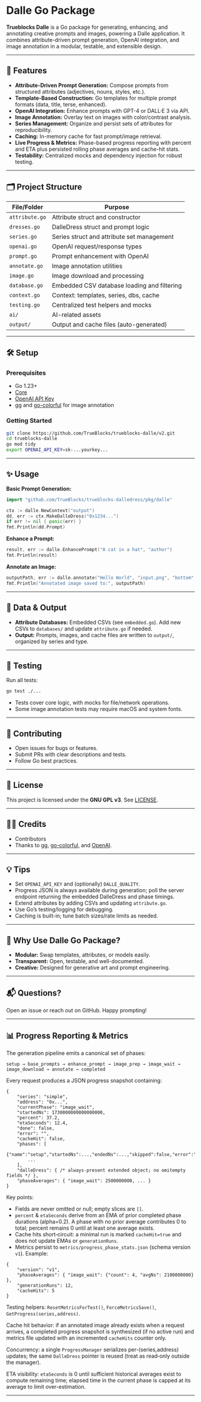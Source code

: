 # Dalle Go Package

**Trueblocks Dalle** is a Go package for generating, enhancing, and annotating creative prompts and images, powering a Dalle application. It combines attribute-driven prompt generation, OpenAI integration, and image annotation in a modular, testable, and extensible design.

---

## 🚀 Features

- **Attribute-Driven Prompt Generation:** Compose prompts from structured attributes (adjectives, nouns, styles, etc.).
- **Template-Based Construction:** Go templates for multiple prompt formats (data, title, terse, enhanced).
- **OpenAI Integration:** Enhance prompts with GPT-4 or DALL·E 3 via API.
- **Image Annotation:** Overlay text on images with color/contrast analysis.
- **Series Management:** Organize and persist sets of attributes for reproducibility.
- **Caching:** In-memory cache for fast prompt/image retrieval.
- **Live Progress & Metrics:** Phase-based progress reporting with percent and ETA plus persisted rolling phase averages and cache-hit stats.
- **Testability:** Centralized mocks and dependency injection for robust testing.

---

## 🗂️ Project Structure

| File/Folder     | Purpose                                     |
| --------------- | ------------------------------------------- |
| `attribute.go`  | Attribute struct and constructor            |
| `dresses.go`    | DalleDress struct and prompt logic          |
| `series.go`     | Series struct and attribute set management  |
| `openai.go`     | OpenAI request/response types               |
| `prompt.go`     | Prompt enhancement with OpenAI              |
| `annotate.go`   | Image annotation utilities                  |
| `image.go`      | Image download and processing               |
| `database.go`   | Embedded CSV database loading and filtering |
| `context.go`    | Context: templates, series, dbs, cache      |
| `testing.go`    | Centralized test helpers and mocks          |
| `ai/`           | AI-related assets                           |
| `output/`       | Output and cache files (auto-generated)     |

---

## 🛠️ Setup

### Prerequisites

- Go 1.23+
- [Core](https://github.com/TrueBlocks/trueblocks-core)
- [OpenAI API Key](https://platform.openai.com/account/api-keys)
- [gg](https://github.com/fogleman/gg) and [go-colorful](https://github.com/lucasb-eyer/go-colorful) for image annotation

### Getting Started

```bash
git clone https://github.com/TrueBlocks/trueblocks-dalle/v2.git
cd trueblocks-dalle
go mod tidy
export OPENAI_API_KEY=sk-...yourkey...
```

---

## ✨ Usage

**Basic Prompt Generation:**

```go
import "github.com/TrueBlocks/trueblocks-dalledress/pkg/dalle"

ctx := dalle.NewContext("output")
dd, err := ctx.MakeDalleDress("0x1234...")
if err != nil { panic(err) }
fmt.Println(dd.Prompt)
```

**Enhance a Prompt:**

```go
result, err := dalle.EnhancePrompt("A cat in a hat", "author")
fmt.Println(result)
```

**Annotate an Image:**

```go
outputPath, err := dalle.annotate("Hello World", "input.png", "bottom", 0.1)
fmt.Println("Annotated image saved to:", outputPath)
```

---

## 🧩 Data & Output

- **Attribute Databases:** Embedded CSVs (see `embedded.go`). Add new CSVs to `databases/` and update `attribute.go` if needed.
- **Output:** Prompts, images, and cache files are written to `output/`, organized by series and type.

---

## 🧪 Testing

Run all tests:

```bash
go test ./...
```

- Tests cover core logic, with mocks for file/network operations.
- Some image annotation tests may require macOS and system fonts.

---

## 📝 Contributing

- Open issues for bugs or features.
- Submit PRs with clear descriptions and tests.
- Follow Go best practices.

---

## 📜 License

This project is licensed under the **GNU GPL v3**. See [LICENSE](./LICENSE).

---

## 👩‍💻 Credits

- Contributors
- Thanks to [gg](https://github.com/fogleman/gg), [go-colorful](https://github.com/lucasb-eyer/go-colorful), and [OpenAI](https://openai.com/).

---

## 💡 Tips

- Set `OPENAI_API_KEY` and (optionally) `DALLE_QUALITY`.
- Progress JSON is always available during generation; poll the server endpoint returning the embedded DalleDress and phase timings.
- Extend attributes by adding CSVs and updating `attribute.go`.
- Use Go’s testing/logging for debugging.
- Caching is built-in; tune batch sizes/rate limits as needed.

---

## 🌈 Why Use Dalle Go Package?

- **Modular:** Swap templates, attributes, or models easily.
- **Transparent:** Open, testable, and well-documented.
- **Creative:** Designed for generative art and prompt engineering.

---

## 📬 Questions?

Open an issue or reach out on GitHub. Happy prompting!

---

## 📊 Progress Reporting & Metrics

The generation pipeline emits a canonical set of phases:

`setup → base_prompts → enhance_prompt → image_prep → image_wait → image_download → annotate → completed`

Every request produces a JSON progress snapshot containing:

```
{
	"series": "simple",
	"address": "0x...",
	"currentPhase": "image_wait",
	"startedNs": 1730000000000000000,
	"percent": 37.2,
	"etaSeconds": 12.4,
	"done": false,
	"error": "",
	"cacheHit": false,
	"phases": [
		{"name":"setup","startedNs":...,"endedNs":...,"skipped":false,"error":""},
		...
	],
	"dalleDress": { /* always-present extended object; no omitempty fields */ },
	"phaseAverages": { "image_wait": 2500000000, ... }
}
```

Key points:

- Fields are never omitted or null; empty slices are `[]`.
- `percent` & `etaSeconds` derive from an EMA of prior completed phase durations (alpha=0.2). A phase with no prior average contributes 0 to total; percent remains 0 until at least one average exists.
- Cache hits short‑circuit: a minimal run is marked `cacheHit=true` and does not update EMAs or `generationRuns`.
- Metrics persist to `metrics/progress_phase_stats.json` (schema version `v1`). Example:

```
{
	"version": "v1",
	"phaseAverages": { "image_wait": {"count": 4, "avgNs": 2100000000} },
	"generationRuns": 12,
	"cacheHits": 5
}
```

Testing helpers: `ResetMetricsForTest()`, `ForceMetricsSave()`, `GetProgress(series,address)`.

Cache hit behavior: if an annotated image already exists when a request arrives, a completed progress snapshot is synthesized (if no active run) and metrics file updated with an incremented `cacheHits` counter only.

Concurrency: a single `ProgressManager` serializes per-(series,address) updates; the same `DalleDress` pointer is reused (treat as read‑only outside the manager).

ETA visibility: `etaSeconds` is 0 until sufficient historical averages exist to compute remaining time; elapsed time in the current phase is capped at its average to limit over-estimation.

---
